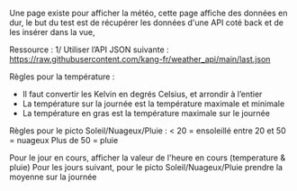 Une page existe pour afficher la météo, cette page affiche des données en dur,
le but du test est de récupérer les données d'une API coté back et de les insérer dans la vue,

Ressource :
1/ Utiliser l’API JSON suivante :
https://raw.githubusercontent.com/kang-fr/weather_api/main/last.json

Règles pour la température :
- Il faut convertir les Kelvin en degrés Celsius, et arrondir à l’entier
- La température sur la journée est la température maximale et minimale
- La température en gras est la température maximale sur le journée

Règles pour le picto Soleil/Nuageux/Pluie :
< 20 = ensoleillé
entre 20 et 50 = nuageux
Plus de 50 = pluie

Pour le jour en cours, afficher la valeur de l'heure en cours (temperature & pluie)
Pour les jours suivant, pour le picto Soleil/Nuageux/Pluie prendre la moyenne sur la journée
